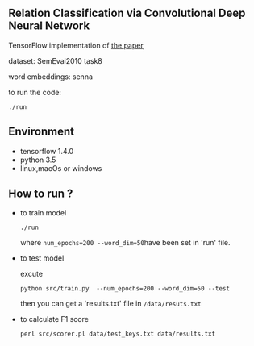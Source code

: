 ## Relation Classification via Convolutional Deep Neural Network

TensorFlow implementation of [the paper](http://www.aclweb.org/anthology/C14-1220),

dataset: SemEval2010 task8

word embeddings: senna

to run the code:
```
./run
```

## Environment
- tensorflow 1.4.0
- python 3.5
- linux,macOs or windows

## How to run ?

- to train model

    `./run`
    
    where ```num_epochs=200 --word_dim=50```have been set in 'run' file.
-  to test model
 
    excute 

    `python src/train.py  --num_epochs=200 --word_dim=50 --test`

    then you can get a 'results.txt'  file in ```/data/resuts.txt```

- to calculate F1 score

    ```perl src/scorer.pl data/test_keys.txt data/results.txt```




